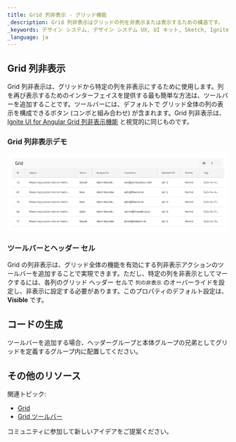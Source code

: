 ```yaml
---
title: Grid 列非表示 - グリッド機能
_description: Grid 列非表示はグリッドの列を非表示または表示するための構造です。
_keywords: デザイン システム, デザイン システム UX, UI キット, Sketch, Ignite UI for Angular, Sketch to Angular, Angular, Angular デザイン システム, Sketch からコードをエクスポート, Angular 用のデザイン キット, Sketch HTML, Sketch to HTML, Sketch UI キット
_language: ja
---
```


## Grid 列非表示

Grid 列非表示は、グリッドから特定の列を非表示にするために使用します。列を再び表示するためのインターフェイスを提供する最も簡単な方法は、ツールバーを追加することです。ツールバーには、デフォルトで グリッド全体の列の表示を構成できるボタン (コンボと組み合わせ) が含まれます。Grid 列非表示は、[Ignite UI for Angular Grid 列非表示機能](https://jp.infragistics.com/products/ignite-ui-angular/angular/components/grid/column_hiding.html) と視覚的に同じものです。

### Grid 列非表示デモ

<img class="responsive-img" src="../images/grid_column_hiding_demo.png" srcset="../images/grid_column_hiding_demo@2x.png 2x" />

### ツールバーとヘッダー セル

Grid の列非表示は、グリッド全体の機能を有効にする列非表示アクションのツールバーを追加することで実現できます。ただし、特定の列を非表示としてマークするには、各列のグリッド ヘッダー セルで `列の非表示` のオーバーライドを設定し、非表示に設定する必要があります。このプロパティのデフォルト設定は、**Visible** です。

## コードの生成

ツールバーを追加する場合、ヘッダーグループと本体グループの兄弟としてグリッドを定義するグループ内に配置してください。

## その他のリソース

関連トピック:

- [Grid](grid.md)
- [Grid ツールバー](grid-toolbar.md)
  <div class="divider--half"></div>

コミュニティに参加して新しいアイデアをご提案ください。
